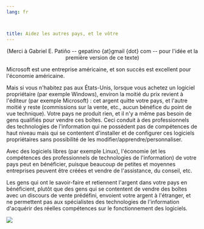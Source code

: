 ```yaml
---
lang: fr



title: Aidez les autres pays, et le vôtre
---
```


<center>(Merci à Gabriel E. Patiño -- gepatino {at}gmail {dot} com -- 
pour l'idée et la première version de ce texte) </center>

Microsoft est une entreprise américaine, et son succès est
excellent pour l'économie américaine.

Mais si vous n'habitez pas aux États-Unis, lorsque vous achetez un
logiciel propriétaire (par exemple Windows), environ la moitié du prix
revient à l'éditeur (par exemple Microsoft) : cet argent quitte votre
pays, et l'autre moitié y reste (commissions sur la vente, etc., aucun
bénéfice du point de vue technique). Votre pays ne produit rien, et il
n'y a même pas besoin de gens qualifiés pour vendre ces boîtes. Ceci
conduit à des professionnels des technologies de l'information qui ne
possèdent pas de compétences de haut niveau mais qui se contentent 
d'installer et de configurer ces logiciels propriétaires sans possibilité
de les modifier/apprendre/personnaliser.

Avec des logiciels libres (par exemple Linux), l'économie (et les
compétences des professionnels de technologies de l'information) de
votre pays peut en bénéficier, puisque beaucoup de petites et moyennes
entreprises peuvent être créées et vendre de l'assistance, du conseil,
etc.

Les gens qui ont le savoir-faire et retiennent l'argent dans votre pays
en bénéficient, plutôt que des gens qui se contentent de vendre des boîtes
avec un discours de vente prédéfini, envoient votre argent à l'étranger, et
ne permettent pas aux spécialistes des technologies de l'information
d'acquérir des réelles compétences sur le fonctionnement des logiciels.

<img src="Images/earth.png" />




